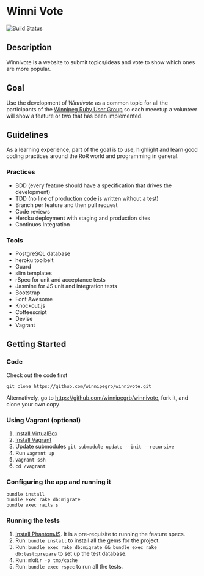 # Winni Vote
[![Build Status](https://travis-ci.org/winnipegrb/winnivote.png?branch=master)](https://travis-ci.org/winnipegrb/winnivote)

## Description

Winnivote is a website to submit topics/ideas and vote to show which ones are more popular.

## Goal

Use the development of _Winnivote_ as a common topic for all the participants of the 
[Winnipeg Ruby User Group](http://winnipegrb.org) so each meeetup a volunteer will show a feature or two that has 
been implemented.


## Guidelines

As a learning experience, part of the goal is to use, highlight and learn good coding practices around the RoR world and
programming in general. 

### Practices

* BDD (every feature should have a specification that drives the development)
* TDD (no line of production code is written without a test)
* Branch per feature and then pull request
* Code reviews
* Heroku deployment with staging and production sites
* Continuos Integration


### Tools

* PostgreSQL database
* heroku toolbelt
* Guard
* slim templates
* rSpec for unit and acceptance tests
* Jasmine for JS unit and integration tests
* Bootstrap
* Font Awesome
* Knockout.js
* Coffeescript
* Devise
* Vagrant

## Getting Started

### Code

Check out the code first

```
git clone https://github.com/winnipegrb/winnivote.git
```

Alternatively, go to https://github.com/winnipegrb/winnivote, fork it, and clone your own copy

### Using Vagrant (optional)

1. [Install VirtualBox](https://www.virtualbox.org/wiki/Downloads)
1. [Install Vagrant](http://docs.vagrantup.com/v2/installation/)
1. Update submodules `git submodule update --init --recursive`
1. Run `vagrant up`
1. `vagrant ssh`
1. `cd /vagrant`

### Configuring the app and running it

```
bundle install
bundle exec rake db:migrate
bundle exec rails s
```

### Running the tests

1. [Install PhantomJS](http://phantomjs.org/download.html). It is a pre-requisite to running the feature specs.
2. Run: ```bundle install``` to install all the gems for the project.
2. Run: ```bundle exec rake db:migrate && bundle exec rake db:test:prepare``` to set up the test database.
3. Run: ```mkdir -p tmp/cache```
3. Run: ```bundle exec rspec``` to run all the tests.
